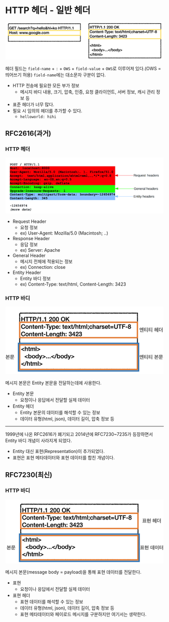 # HTTP 헤더 - 일반 헤더

![](../../.gitbook/assets/kimyounghan-http-web-basic/07/screenshot%202021-04-04%20오후%203.39.42.png)

헤더 필드는 `field-name` + `:` + `OWS` + `field-value` + `OWS`로 이루어져 있다.(OWS = 띄어쓰기 허용) `field-name`에는 대소문자 구분이 없다.

- HTTP 전송에 필요한 모든 부가 정보
    - 메시지 바디 내용, 크기, 압축, 인증, 요청 클라이언트, 서버 정보, 캐시 관리 정보 등
- 표준 헤더가 너무 많다.
- 필요 시 임의의 헤더를 추가할 수 있다.
    - `helloworld: hihi`
    
## RFC2616(과거)
### HTTP 헤더

![](../../.gitbook/assets/kimyounghan-http-web-basic/07/screenshot%202021-04-04%20오후%203.39.55.png)

- Request Header
    - 요청 정보
    - ex) User-Agent: Mozilla/5.0 (Macintosh; ..)
- Response Header
    - 응답 정보
    - ex) Server: Apache
- General Header
    - 메시지 전체에 적용되는 정보
    - ex) Connection: close
- Entity Header
    - Entity 바디 정보
    - ex) Content-Type: text/html, Content-Length: 3423
    
### HTTP 바디

![](../../.gitbook/assets/kimyounghan-http-web-basic/07/screenshot%202021-04-04%20오후%203.40.12.png)

메시지 본문은 Entity 본문을 전달하는데에 사용한다.

- Entity 본문
    - 요청이나 응답에서 전달할 실제 데이터
- Entity 헤더
    - Entity 본문의 데이터를 해석할 수 있는 정보
    - 데이터 유형(html, json), 데이터 길이, 압축 정보 등

---

1999년에 나온 RFC2616가 폐기되고 2014년에 RFC7230~7235가 등장하면서 Entity 바디 개념이 사라지게 되었다.

- Entity 대신 표현(Representation)이 추가되었다.
- 표현은 표현 메타데이터와 표현 데이터를 합친 개념이다.

## RFC7230(최신)
### HTTP 바디

![](../../.gitbook/assets/kimyounghan-http-web-basic/07/screenshot%202021-04-04%20오후%203.40.31.png)

메시지 본문(message body = payload)을 통해 표현 데이터를 전달한다.

- 표현
    - 요청이나 응답에서 전달할 실제 데이터
- 표현 헤더
    - 표현 데이터를 해석할 수 있는 정보
    - 데이터 유형(html, json), 데이터 길이, 압축 정보 등
    - 표현 메타데이터와 페이로드 메시지를 구분하지만 여기서는 생략한다.